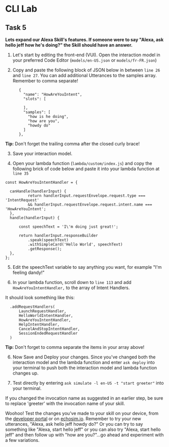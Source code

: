 # CLI Lab
## Task 5

  **Lets expand our Alexa Skill's features. If someone were to say "Alexa, ask hello jeff how he's doing?" the Skill should have an answer.**

1. Let's start by editing the front-end (VUI). Open the interaction model in your preferred Code Editor (`models/en-US.json` or `models/fr-FR.json`)

2. Copy and paste the following block of JSON below in between `line 26` and `line 27`. You can add additional Utterances to the samples array. Remember to comma separate!

  ```
        {
          "name": "HowAreYouIntent",
          "slots": [

          ],
          "samples": [
            "how is he doing",
            "how are you",
            "howdy do"
          ]
        },
   ```
**Tip:** Don't forget the trailing comma after the closed curly brace!

3. Save your interaction model.

4. Open your lambda function (`lambda/custom/index.js`) and copy the following brick of code below and paste it into your lambda function at `line 35`

  ```
const HowAreYouIntentHandler = {

	canHandle(handlerInput) {
    		return handlerInput.requestEnvelope.request.type === 'IntentRequest'
      		&& handlerInput.requestEnvelope.request.intent.name === 'HowAreYouIntent';
	},
	handle(handlerInput) {

		const speechText = 'I\'m doing just great!';

		return handlerInput.responseBuilder
			.speak(speechText)
			.withSimpleCard('Hello World', speechText)
			.getResponse();
	},
};
  ```
5. Edit the  speechText variable to say anything you want, for example "I\'m feeling dandy!"

6. In your lambda function, scroll down to `line 113` and add `HowAreYouIntentHandler,` to the array of Intent Handlers. 

It should look something like this:

  ```
    .addRequestHandlers(
	    LaunchRequestHandler,
	    HelloWorldIntentHandler,
	    HowAreYouIntentHandler,
	    HelpIntentHandler,
	    CancelAndStopIntentHandler,
	    SessionEndedRequestHandler
    )
  ```
  **Tip:** Don't forget to comma separate the items in your array above!
  
  
6. Now Save and Deploy your changes. Since you've changed both the interaction model and the lambda function and enter `ask deploy` into your terminal to push both the interaction model and lambda function changes up.

7. Test directly by entering `ask simulate -l en-US -t "start greeter"` into your terminal.  

If you changed the invocation name as suggested in an earlier step, be sure to replace 'greeter' with the invocation name of your skill.

Woohoo! Test the changes you've made to your skill on your device, from the [developer portal](https://developer.amazon.com/alexa/console/ask) or on [echosim.io](https://www.echosim.io). Remember to try your new utterances, "Alexa, ask hello jeff howdy do?" Or you can try to say something like "Alexa, start hello jeff" or you can also try "Alexa, start hello jeff" and then follow up with "how are you?"...go ahead and experiment with a few variations.
